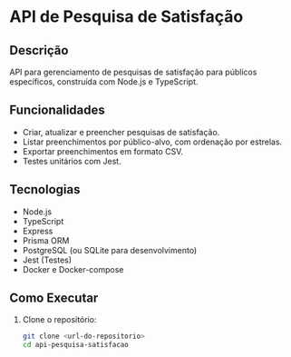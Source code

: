 # API de Pesquisa de Satisfação

## Descrição
API para gerenciamento de pesquisas de satisfação para públicos específicos, construída com Node.js e TypeScript.

## Funcionalidades
- Criar, atualizar e preencher pesquisas de satisfação.
- Listar preenchimentos por público-alvo, com ordenação por estrelas.
- Exportar preenchimentos em formato CSV.
- Testes unitários com Jest.

## Tecnologias
- Node.js
- TypeScript
- Express
- Prisma ORM
- PostgreSQL (ou SQLite para desenvolvimento)
- Jest (Testes)
- Docker e Docker-compose

## Como Executar

1. Clone o repositório:
   ```bash
   git clone <url-do-repositorio>
   cd api-pesquisa-satisfacao
